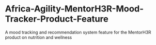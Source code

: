# Africa-Agility-MentorH3R-Mood-Tracker-Product-Feature
A mood tracking and recommendation system feature for the MentorH3R product on nutrition and wellness
